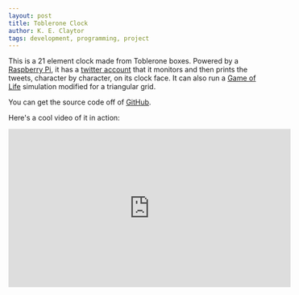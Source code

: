 ```yaml
---
layout: post
title: Toblerone Clock
author: K. E. Claytor
tags: development, programming, project
---
```


This is a 21 element clock made from Toblerone boxes.
Powered by a [Raspberry Pi](http://www.raspberrypi.org/), it has a [twitter account](https://twitter.com/tobleroneclock) that it monitors and then prints the tweets, character by character, on its clock face.
It can also run a [Game of Life](https://en.wikipedia.org/wiki/Conway%27s_Game_of_Life) simulation modified for a triangular grid.

You can get the source code off of [GitHub](https://github.com/KEClaytor/HexPi).

Here's a cool video of it in action:
<iframe width="560" height="315" src="https://www.youtube.com/embed/sYB8JDeaNaA" frameborder="0" allow="accelerometer; autoplay; encrypted-media; gyroscope; picture-in-picture" allowfullscreen></iframe>
